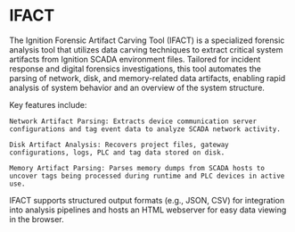 # IFACT

The Ignition Forensic Artifact Carving Tool (IFACT)  is a specialized forensic analysis tool that utilizes data carving techniques to extract critical system artifacts from Ignition SCADA environment files. Tailored for incident response and digital forensics investigations, this tool automates the parsing of network, disk, and memory-related data artifacts, enabling rapid analysis of system behavior and an overview of the system structure.

Key features include:

    Network Artifact Parsing: Extracts device communication server configurations and tag event data to analyze SCADA network activity.

    Disk Artifact Analysis: Recovers project files, gateway configurations, logs, PLC and tag data stored on disk. 

    Memory Artifact Parsing: Parses memory dumps from SCADA hosts to uncover tags being processed during runtime and PLC devices in active use.

IFACT supports structured output formats (e.g., JSON, CSV) for integration into analysis pipelines and hosts an HTML webserver for easy data viewing in the browser.